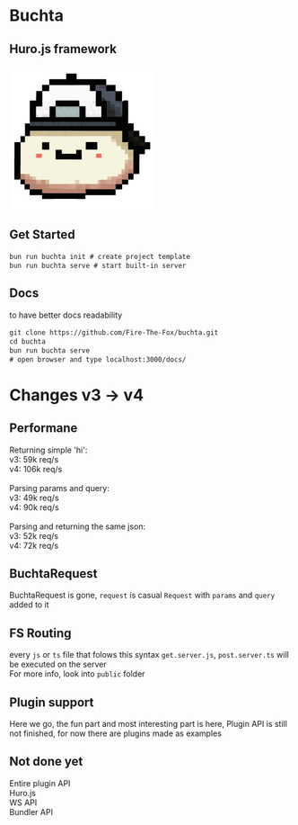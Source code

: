 # Buchta
## Huro.js framework

<img src="buchta.png" alt="Buchta Logo" width="256"/>

## Get Started

```
bun run buchta init # create project template
bun run buchta serve # start built-in server
```

## Docs
to have better docs readability
```
git clone https://github.com/Fire-The-Fox/buchta.git
cd buchta
bun run buchta serve
# open browser and type localhost:3000/docs/
```

# Changes v3 -> v4

## Performane

Returning simple 'hi': <br>
v3: 59k req/s<br>
v4: 106k req/s<br>
<br>
Parsing params and query: <br>
v3: 49k req/s<br>
v4: 90k req/s<br>
<br>
Parsing and returning the same json: <br>
v3: 52k req/s<br>
v4: 72k req/s<br>

## BuchtaRequest
BuchtaRequest is gone, `request` is casual `Request` with `params` and `query` added to it

## FS Routing
every `js` or `ts` file that folows this syntax `get.server.js`, `post.server.ts` will be executed on the server <br>
For more info, look into `public` folder

## Plugin support
Here we go, the fun part and most interesting part is here, Plugin API is still not finished, for now there are plugins made as examples

## Not done yet

Entire plugin API <br>
Huro.js <br>
WS API <br>
Bundler API <br>